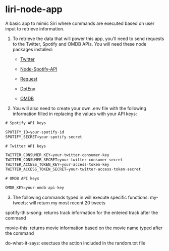 # liri-node-app

A basic app to mimic Siri where commands are executed based on user input to retrieve information.

1. To retrieve the data that will power this app, you'll need to send requests to the Twitter, Spotify and OMDB APIs. You will need these node packages installed:

   * [Twitter](https://www.npmjs.com/package/twitter)
   
   * [Node-Spotify-API](https://www.npmjs.com/package/node-spotify-api)
   
   * [Request](https://www.npmjs.com/package/request)

   * [DotEnv](https://www.npmjs.com/package/dotenv)

   * [OMDB](http://www.omdbapi.com/)

   
2.  You will also need to create your own .env file with the following information filled in replacing the values with your API keys:

```js
# Spotify API keys

SPOTIFY_ID=your-spotify-id
SPOTIFY_SECRET=your-spotify-secret

# Twitter API keys

TWITTER_CONSUMER_KEY=your-twitter-consumer-key
TWITTER_CONSUMER_SECRET=your-twitter-consumer-secret
TWITTER_ACCESS_TOKEN_KEY=your-access-token-key
TWITTER_ACCESS_TOKEN_SECRET=your-twitter-access-token-secret

# OMDB API keys

OMDB_KEY=your-omdb-api-key
```
3. The following commands typed in will execute specific functions: 
my-tweets: will return my most recent 20 tweets

spotify-this-song: returns track information for the entered track after the command
 
movie-this: returns movie information based on the movie name typed after the command
 
do-what-it-says: exectues the action included in the random.txt file
